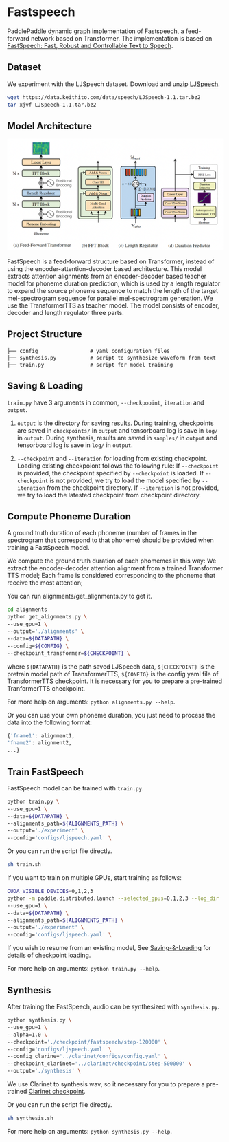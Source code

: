 # Fastspeech
PaddlePaddle dynamic graph implementation of Fastspeech, a feed-forward network based on Transformer. The implementation is based on [FastSpeech: Fast, Robust and Controllable Text to Speech](https://arxiv.org/abs/1905.09263).

## Dataset

We experiment with the LJSpeech dataset. Download and unzip [LJSpeech](https://keithito.com/LJ-Speech-Dataset/).

```bash
wget https://data.keithito.com/data/speech/LJSpeech-1.1.tar.bz2
tar xjvf LJSpeech-1.1.tar.bz2
```

## Model Architecture

![FastSpeech model architecture](./images/model_architecture.png)

FastSpeech is a feed-forward structure based on Transformer, instead of using the encoder-attention-decoder based architecture. This model extracts attention alignments from an encoder-decoder based teacher model for phoneme duration prediction, which is used by a length
regulator to expand the source phoneme sequence to match the length of the target
mel-spectrogram sequence for parallel mel-spectrogram generation. We use the TransformerTTS as teacher model.
The model consists of encoder, decoder and length regulator three parts.

## Project Structure
```text
├── config                 # yaml configuration files
├── synthesis.py           # script to synthesize waveform from text
├── train.py               # script for model training
```

## Saving & Loading
`train.py` have 3 arguments in common, `--checkpooint`, `iteration` and `output`.

1. `output` is the directory for saving results.
During training, checkpoints are saved in `checkpoints/` in `output` and tensorboard log is save in `log/` in `output`.
During synthesis, results are saved in `samples/` in `output` and tensorboard log is save in `log/` in `output`.

2. `--checkpoint` and `--iteration` for loading from existing checkpoint. Loading existing checkpoiont follows the following rule:
If `--checkpoint` is provided, the checkpoint specified by `--checkpoint` is loaded.
If `--checkpoint` is not provided, we try to load the model specified by `--iteration` from the checkpoint directory. If `--iteration` is not provided, we try to load the latested checkpoint from checkpoint directory.

## Compute Phoneme Duration

A ground truth duration of each phoneme (number of frames in the spectrogram that correspond to that phoneme) should be provided when training a FastSpeech model.

We compute the ground truth duration of each phomemes in this way:
We extract the encoder-decoder attention alignment from a trained Transformer TTS model;
Each frame is considered corresponding to the phoneme that receive the most attention;

You can run alignments/get_alignments.py to get it.

```bash
cd alignments
python get_alignments.py \
--use_gpu=1 \
--output='./alignments' \
--data=${DATAPATH} \
--config=${CONFIG} \
--checkpoint_transformer=${CHECKPOINT} \
```
where `${DATAPATH}` is the path saved LJSpeech data, `${CHECKPOINT}` is the pretrain model path of TransformerTTS, `${CONFIG}` is the config yaml file of TransformerTTS checkpoint. It is necessary for you to prepare a pre-trained TranformerTTS checkpoint.

For more help on arguments:
``python alignments.py --help``.

Or you can use your own phoneme duration, you just need to process the data into the following format:
```bash
{'fname1': alignment1,
'fname2': alignment2,
...}
```

## Train FastSpeech

FastSpeech model can be trained with ``train.py``.
```bash
python train.py \
--use_gpu=1 \
--data=${DATAPATH} \
--alignments_path=${ALIGNMENTS_PATH} \
--output='./experiment' \
--config='configs/ljspeech.yaml' \
```
Or you can run the script file directly.
```bash
sh train.sh
```
If you want to train on multiple GPUs, start training as follows:

```bash
CUDA_VISIBLE_DEVICES=0,1,2,3
python -m paddle.distributed.launch --selected_gpus=0,1,2,3 --log_dir ./mylog train.py \
--use_gpu=1 \
--data=${DATAPATH} \
--alignments_path=${ALIGNMENTS_PATH} \
--output='./experiment' \
--config='configs/ljspeech.yaml' \
```
If you wish to resume from an existing model, See [Saving-&-Loading](#Saving-&-Loading) for details of checkpoint loading.

For more help on arguments:
``python train.py --help``.

## Synthesis
After training the FastSpeech, audio can be synthesized with ``synthesis.py``.
```bash
python synthesis.py \
--use_gpu=1 \
--alpha=1.0 \
--checkpoint='./checkpoint/fastspeech/step-120000' \
--config='configs/ljspeech.yaml' \
--config_clarine='../clarinet/configs/config.yaml' \
--checkpoint_clarinet='../clarinet/checkpoint/step-500000' \
--output='./synthesis' \
```
We use Clarinet to synthesis wav, so it necessary for you to prepare a pre-trained [Clarinet checkpoint](https://paddlespeech.bj.bcebos.com/Parakeet/clarinet_ljspeech_ckpt_1.0.zip).

Or you can run the script file directly.
```bash
sh synthesis.sh
```

For more help on arguments:
``python synthesis.py --help``.
